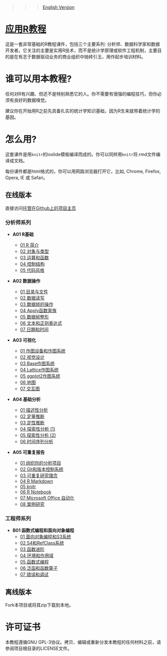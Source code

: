 >>>[English Version](README.md)

# [应用R教程](https://madlogos.github.io/R_Tutorial)

这是一套非常基础的R教程课件，包括三个主要系列: 分析师、数据科学家和数据开发者。它关注的主要是实用R技术，而不是统计学原理或软件工程机制，主要目的是在有志于数据驱动业务的商业组织中抛砖引玉，用作起步培训材料。

# 谁可以用本教程?

任何对R有兴趣、但还不是特别熟悉它的人。你不需要有很强的编程技巧，但你必须有良好的数据嗅觉。

建议你在开始用R之前先具备扎实的统计学知识基础，因为R生来就带着统计学的基因。

# 怎么用?

这套课件是用`knitr`的ioslide模板编译而成的。你可以同样用`knitr`将.rmd文件编译成文档。

每份课件都是html格式的，你可以用网路浏览器打开它，比如, Chrome, Firefox, Opera, IE 或 Safari。

## 在线版本

直接访问[托管在Github上的项目主页](https://madlogos.github.io/R_Tutorial)

### 分析师系列

- **A01 R基础**
    - [01 R 简介](https://madlogos.github.io/R_Tutorial/A01%20R%20Basics/A01_01_intro.html)
    - [02 对象与类型](https://madlogos.github.io/R_Tutorial/A01%20R%20Basics/A01_02_type.html)
    - [03 运算和函数](https://madlogos.github.io/R_Tutorial/A01%20R%20Basics/A01_03_calc.html)
    - [04 控制结构](https://madlogos.github.io/R_Tutorial/A01%20R%20Basics/A01_04_ctrl.html)
    - [05 代码风格](https://madlogos.github.io/R_Tutorial/A01%20R%20Basics/A01_05_style.html)
    
- **A02 数据操作**
    - [01 目录与文件](https://madlogos.github.io/R_Tutorial/A02%20Data%20Manipulation/A02_01_file.html)
    - [02 数据读写](https://madlogos.github.io/R_Tutorial/A02%20Data%20Manipulation/A02_02_io.html)
    - [03 数据帧的操作](https://madlogos.github.io/R_Tutorial/A02%20Data%20Manipulation/A02_03_df_ops.html)
    - [04 Apply函数家族](https://madlogos.github.io/R_Tutorial/A02%20Data%20Manipulation/A02_04_apply_family.html)
    - [05 数据帧整形](https://madlogos.github.io/R_Tutorial/A02%20Data%20Manipulation/A02_05_df_shaping.html)
    - [06 文本和正则表达式](https://madlogos.github.io/R_Tutorial/A02%20Data%20Manipulation/A02_06_string_regex.html)
    - [07 日期和时间](https://madlogos.github.io/R_Tutorial/A02%20Data%20Manipulation/A02_07_date_time.html)
    
- **A03 可视化**
    - [01 作图设备和作图系统](https://madlogos.github.io/R_Tutorial/A03%20Visualization/A03_01_graphicDevice.html)
    - [02 视觉设计](https://madlogos.github.io/R_Tutorial/A03%20Visualization/A03_02_visualDesign.html)
    - [03 Base作图系统](https://madlogos.github.io/R_Tutorial/A03%20Visualization/A03_03_plotBase.html)
    - [04 Lattice作图系统](https://madlogos.github.io/R_Tutorial/A03%20Visualization/A03_04_lattice.html)
    - [05 ggplot2作图系统](https://madlogos.github.io/R_Tutorial/A03%20Visualization/A03_05_ggplot2.html)
    - [06 地图](https://madlogos.github.io/R_Tutorial/A03%20Visualization/A03_06_map.html)
    - [07 交互图](https://madlogos.github.io/R_Tutorial/A03%20Visualization/A03_07_interactive.html)
    
- **A04 基础分析**
    - [01 描述性分析](https://madlogos.github.io/R_Tutorial/A04%20Basic%20Analysis/A04_01_descriptive.html)
    - [02 定量推断](https://madlogos.github.io/R_Tutorial/A04%20Basic%20Analysis/A04_02_quantitative.html)
    - [03 定性推断](https://madlogos.github.io/R_Tutorial/A04%20Basic%20Analysis/A04_03_qualitative.html)
    - [04 探索性分析 (1)](https://madlogos.github.io/R_Tutorial/A04%20Basic%20Analysis/A04_04_exploratory1.html)
    - [05 探索性分析 (2)](https://madlogos.github.io/R_Tutorial/A04%20Basic%20Analysis/A04_05_exploratory2.html)
    - [06 时间序列分析](https://madlogos.github.io/R_Tutorial/A04%20Basic%20Analysis/A04_06_timeseries.html)
    
- **A05 可重复报告**
    - [01 组织你的分析项目](https://madlogos.github.io/R_Tutorial/A05%20Repeated%20Reporting/A05_01_organization.html)
    - [02 Git和版本控制系统](https://madlogos.github.io/R_Tutorial/A05%20Repeated%20Reporting/A05_02_git.html)
    - [03 可重复研究理念](https://madlogos.github.io/R_Tutorial/A05%20Repeated%20Reporting/A05_03_reproReport.html)
    - [04 R Markdown](https://madlogos.github.io/R_Tutorial/A05%20Repeated%20Reporting/A05_04_markdown.html)
    - [05 knitr](https://madlogos.github.io/R_Tutorial/A05%20Repeated%20Reporting/A05_05_knitr.html)
    - [06 R Notebook](https://madlogos.github.io/R_Tutorial/A05%20Repeated%20Reporting/A05_06_notebook.html)
    - [07 Microsoft Office 自动化](https://madlogos.github.io/R_Tutorial/A05%20Repeated%20Reporting/A05_07_msDoc.html)
    - [08 案例研究](https://madlogos.github.io/R_Tutorial/A05%20Repeated%20Reporting/A05_08_caseStudy.html)

### 工程师系列

- **B01 函数式编程和面向对象编程**
    - [01 面向对象编程和S3系统](https://madlogos.github.io/R_Tutorial/B01%20FP%20And%20OOP/B01_01_OOP_S3.html)
    - [02 S4和RefClass系统](https://madlogos.github.io/R_Tutorial/B01%20FP%20And%20OOP/B01_02_S4_RC.html)
    - [03 函数进阶](https://madlogos.github.io/R_Tutorial/B01%20FP%20And%20OOP/B01_03_advFunc.html)
    - [04 环境和作用域](https://madlogos.github.io/R_Tutorial/B01%20FP%20And%20OOP/B01_04_env.html)
    - [05 函数式编程](https://madlogos.github.io/R_Tutorial/B01%20FP%20And%20OOP/B01_05_funcProg.html)
    - [06 泛函和函数算子](https://madlogos.github.io/R_Tutorial/B01%20FP%20And%20OOP/B01_06_funl_opr.html)
    - [07 错误和调试](https://madlogos.github.io/R_Tutorial/B01%20FP%20And%20OOP/B01_07_debug.html)

## 离线版本

Fork本项目或将其zip下载到本地。


# 许可证书

本教程遵循GNU GPL-3协议。拷贝、编辑或重新分发本教程的任何材料之前，请参阅项目根目录的LICENSE文件。
